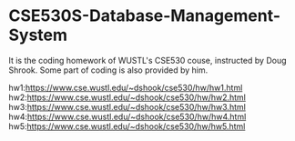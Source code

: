 # CSE530S-Database-Management-System

It is the coding homework of WUSTL's CSE530 couse, instructed by Doug Shrook. Some part of coding is also provided by him.

hw1:https://www.cse.wustl.edu/~dshook/cse530/hw/hw1.html
hw2:https://www.cse.wustl.edu/~dshook/cse530/hw/hw2.html
hw3:https://www.cse.wustl.edu/~dshook/cse530/hw/hw3.html
hw4:https://www.cse.wustl.edu/~dshook/cse530/hw/hw4.html
hw5:https://www.cse.wustl.edu/~dshook/cse530/hw/hw5.html
